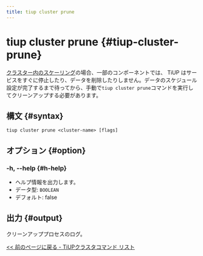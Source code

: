 ```yaml
---
title: tiup cluster prune
---
```


# tiup cluster prune {#tiup-cluster-prune}

[クラスター内のスケーリング](/tiup/tiup-component-cluster-scale-in.md)の場合、一部のコンポーネントでは、 TiUP はサービスをすぐに停止したり、データを削除したりしません。データのスケジュール設定が完了するまで待ってから、手動で`tiup cluster prune`コマンドを実行してクリーンアップする必要があります。

## 構文 {#syntax}

```shell
tiup cluster prune <cluster-name> [flags]
```

## オプション {#option}

### -h, --help {#h-help}

-   ヘルプ情報を出力します。
-   データ型: `BOOLEAN`
-   デフォルト: false

## 出力 {#output}

クリーンアッププロセスのログ。

[&lt;&lt; 前のページに戻る - TiUPクラスタコマンド リスト](/tiup/tiup-component-cluster.md#command-list)
